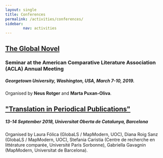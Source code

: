 ```yaml
---
layout: single
title: Conferences
permalink: /activities/conferences/
sidebar:
        nav: activities
---
```

## [The Global Novel](https://www.acla.org/global-novel)
### Seminar at the American Comparative Literature Association (ACLA) Annual Meeting

##### Georgetown University, Washington, USA, March 7-10, 2019.
Organised by **Neus Rotger** and **Marta Puxan-Oliva**.


## ["Translation in Periodical Publications"](https://mapmodern.wordpress.com/international_conference/)
##### 13-14 September 2018, Universitat Oberta de Catalunya, Barcelona
Organised by Laura Fólica (GlobaLS / MapModern, UOC), Diana Roig Sanz (GlobaLS / MapModern, UOC), Stefania Caristia (Centre de recherche en littérature comparée, Université Paris Sorbonne), Gabriella Gavagnin (MapModern, Universitat de Barcelona).
